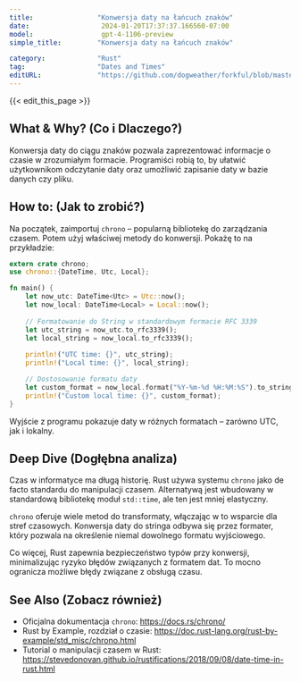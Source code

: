 ```yaml
---
title:                "Konwersja daty na łańcuch znaków"
date:                  2024-01-20T17:37:37.166560-07:00
model:                 gpt-4-1106-preview
simple_title:         "Konwersja daty na łańcuch znaków"

category:             "Rust"
tag:                  "Dates and Times"
editURL:              "https://github.com/dogweather/forkful/blob/master/content/pl/rust/converting-a-date-into-a-string.md"
---
```


{{< edit_this_page >}}

## What & Why? (Co i Dlaczego?)
Konwersja daty do ciągu znaków pozwala zaprezentować informacje o czasie w zrozumiałym formacie. Programiści robią to, by ułatwić użytkownikom odczytanie daty oraz umożliwić zapisanie daty w bazie danych czy pliku.

## How to: (Jak to zrobić?)
Na początek, zaimportuj `chrono` – popularną bibliotekę do zarządzania czasem. Potem użyj właściwej metody do konwersji. Pokażę to na przykładzie:

```rust
extern crate chrono;
use chrono::{DateTime, Utc, Local};

fn main() {
    let now_utc: DateTime<Utc> = Utc::now();
    let now_local: DateTime<Local> = Local::now();
    
    // Formatowanie do String w standardowym formacie RFC 3339
    let utc_string = now_utc.to_rfc3339();
    let local_string = now_local.to_rfc3339();
    
    println!("UTC time: {}", utc_string);
    println!("Local time: {}", local_string);

    // Dostosowanie formatu daty
    let custom_format = now_local.format("%Y-%m-%d %H:%M:%S").to_string();
    println!("Custom local time: {}", custom_format);
}
```
Wyjście z programu pokazuje daty w różnych formatach – zarówno UTC, jak i lokalny.

## Deep Dive (Dogłębna analiza)
Czas w informatyce ma długą historię. Rust używa systemu `chrono` jako de facto standardu do manipulacji czasem. Alternatywą jest wbudowany w standardową bibliotekę moduł `std::time`, ale ten jest mniej elastyczny.

`chrono` oferuje wiele metod do transformaty, włączając w to wsparcie dla stref czasowych. Konwersja daty do stringa odbywa się przez formater, który pozwala na określenie niemal dowolnego formatu wyjściowego.

Co więcej, Rust zapewnia bezpieczeństwo typów przy konwersji, minimalizując ryzyko błędów związanych z formatem dat. To mocno ogranicza możliwe błędy związane z obsługą czasu.

## See Also (Zobacz również)
- Oficjalna dokumentacja `chrono`: https://docs.rs/chrono/
- Rust by Example, rozdział o czasie: https://doc.rust-lang.org/rust-by-example/std_misc/chrono.html
- Tutorial o manipulacji czasem w Rust: https://stevedonovan.github.io/rustifications/2018/09/08/date-time-in-rust.html
